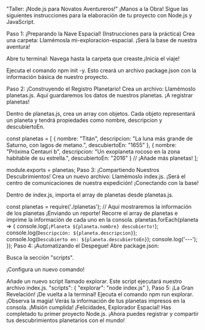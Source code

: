 "Taller: ¡Node.js para Novatos Aventureros!"
¡Manos a la Obra! Sigue las siguientes instrucciones para la elaboración de tu proyecto con Node.js y JavaScript.

Paso 1: ¡Preparando la Nave Espacial! (Instrucciones para la práctica)
Crea una carpeta: Llamémosla mi-exploracion-espacial. ¡Será la base de nuestra aventura!

Abre tu terminal: Navega hasta la carpeta que creaste.¡Inicia el viaje!

Ejecuta el comando npm init -y. Esto creará un archivo package.json con la información básica de nuestro proyecto.

Paso 2: ¡Construyendo el Registro Planetario!
Crea un archivo: Llamémoslo planetas.js. Aquí guardaremos los datos de nuestros planetas. ¡A registrar planetas!

Dentro de planetas.js, crea un array con objetos. Cada objeto representará un planeta y tendrá propiedades como nombre, descripcion y descubiertoEn.

const planetas = [
{
nombre: "Titán",
descripcion: "La luna más grande de Saturno, con lagos de metano.",
descubiertoEn: "1655"
},
{
nombre: "Próxima Centauri b",
descripcion: "Un exoplaneta rocoso en la zona habitable de su estrella.",
descubiertoEn: "2016"
}
// ¡Añade más planetas!
];

module.exports = planetas;
Paso 3: ¡Compartiendo Nuestros Descubrimientos!
Crea un nuevo archivo: Llamémoslo index.js. ¡Será el centro de comunicaciones de nuestra expedición! ¡Conectando con la base!

Dentro de index.js, importa el array de planetas desde planetas.js.

const planetas = require('./planetas');
// Aquí mostraremos la información de los planetas
¡Enviando un reporte! Recorre el array de planetas e imprime la información de cada uno en la consola.
planetas.forEach(planeta => {
console.log(`¡Planeta ${planeta.nombre} descubierto!`);
console.log(`Descripción: ${planeta.descripcion}`);
console.log(`Descubierto en: ${planeta.descubiertoEn}`);
console.log('---');
});
Paso 4: ¡Automatizando el Despegue!
Abre package.json:

Busca la sección "scripts".

¡Configura un nuevo comando!

Añade un nuevo script llamado explorar. Este script ejecutará nuestro archivo index.js.
"scripts": {
"explorar": "node index.js"
},
Paso 5: ¡La Gran Revelación!
¡De vuelta a la terminal! Ejecuta el comando npm run explorar.
¡Observa la magia! Verás la información de tus planetas impresos en la consola.
¡Misión cumplida! ¡Felicidades, Explorador Espacial!
Has completado tu primer proyecto Node.js. ¡Ahora puedes registrar y compartir tus descubrimientos planetarios con el mundo!
